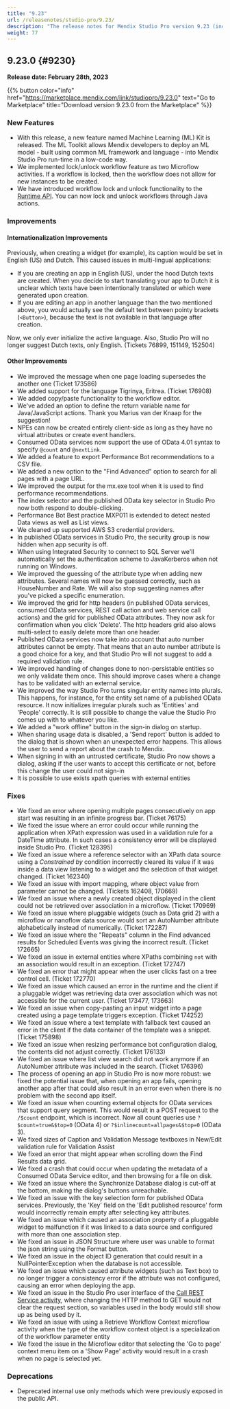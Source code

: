 ```yaml
---
title: "9.23"
url: /releasenotes/studio-pro/9.23/
description: "The release notes for Mendix Studio Pro version 9.23 (including all patches) with details on new features, bug fixes, and known issues."
weight: 77
---
```


## 9.23.0 {#9230}

**Release date: February 28th, 2023**

{{% button color="info" href="https://marketplace.mendix.com/link/studiopro/9.23.0" text="Go to Marketplace" title="Download version 9.23.0 from the Marketplace" %}}

### New Features

* With this release, a new feature named Machine Learning (ML) Kit is released. The ML Toolkit allows Mendix developers to deploy an ML model - built using common ML framework and language - into Mendix Studio Pro run-time in a low-code way.
* We implemented lock/unlock workflow feature as two Microflow activities. If a workflow is locked, then the workflow does not allow for new instances to be created.
* We have introduced workflow lock and unlock functionality to the [Runtime API](https://apidocs.rnd.mendix.com/9/runtime/index.html). You can now lock and unlock workflows through Java actions.

### Improvements

#### Internationalization Improvements

Previously, when creating a widget (for example), its caption would be set in English (US) and Dutch. This caused issues in multi-lingual applications:

* If you are creating an app in English (US), under the hood Dutch texts are created. When you decide to start translating your app to Dutch it is unclear which texts have been intentionally translated or which were generated upon creation.
* If you are editing an app in another language than the two mentioned above, you would actually see the default text between pointy brackets (`<Button>`), because the text is not available in that language after creation.

Now, we only ever initialize the active language. Also, Studio Pro will no longer suggest Dutch texts, only English. (Tickets 76899, 151149, 152504)

#### Other Improvements

* We improved the message when one page loading supersedes the another one (Ticket 173586)
* We added support for the language Tigrinya, Eritrea. (Ticket 176908)
* We added copy/paste functionality to the workflow editor.
* We've added an option to define the return variable name for Java/JavaScript actions. Thank you Marius van der Knaap for the suggestion!
* NPEs can now be created entirely client-side as long as they have no virtual attributes or create event handlers.
* Consumed OData services now support the use of OData 4.01 syntax to specify `@count` and `@nextLink`.
* We added a feature to export Performance Bot recommendations to a CSV file.
* We added a new option to the "Find Advanced" option to search for all pages with a page URL.
* We improved the output for the mx.exe tool when it is used to find performance recommendations.
* The index selector and the published OData key selector in Studio Pro now both respond to double-clicking.
* Performance Bot Best practice MXP011 is extended to detect nested Data views as well as List views.
* We cleaned up supported AWS S3 credential providers.
* In published OData services in Studio Pro, the security group is now hidden when app security is off.
* When using Integrated Security to connect to SQL Server we'll automatically set the authentication scheme to JavaKerberos when not running on Windows.
* We improved the guessing of the attribute type when adding new attributes. Several names will now be guessed correctly, such as HouseNumber and Rate. We will also stop suggesting names after you've picked a specific enumeration.
* We improved the grid for http headers (in published OData services, consumed OData services, REST call action and web service call actions) and the grid for published OData attributes. They now ask for confirmation when you click 'Delete'. The http headers grid also alows multi-select to easily delete more than one header.
* Published OData services now take into account that auto number attributes cannot be empty. That means that an auto number attribute is a good choice for a key, and that Studio Pro will not suggest to add a required validation rule.
* We improved handling of changes done to non-persistable entities so we only validate them once. This should improve cases where a change has to be validated with an external service.
* We improved the way Studio Pro turns singular entity names into plurals. This happens, for instance, for the entity set name of a published OData resource. It now initializes irregular plurals such as 'Entities' and 'People' correctly. It is still possible to change the value the Studio Pro comes up with to whatever you like.
* We added a "work offline" button in the sign-in dialog on startup.
* When sharing usage data is disabled, a 'Send report' button is added to the dialog that is shown when an unexpected error happens. This allows the user to send a report about the crash to Mendix.
* When signing in with an untrusted certificate, Studio Pro now shows a dialog, asking if the user wants to accept this certificate or not, before this change the user could not sign-in
* It is possible to use exists xpath queries with external entities

### Fixes

* We fixed an error where opening multiple pages consecutively on app start was resulting in an infinite progress bar. (Ticket 76175)
* We fixed the issue where an error could occur while running the application when XPath expression was used in a validation rule for a DateTime attribute. In such cases a consistency error will be displayed inside Studio Pro. (Ticket 128395)
* We fixed an issue where a reference selector with an XPath data source using a *Constrained by* condition incorrectly cleared its value if it was inside a data view listening to a widget and the selection of that widget changed. (Ticket 162340)
* We fixed an issue with import mapping, where object value from parameter cannot be changed. (Tickets 162408, 170669)
* We fixed an issue where a newly created object displayed in the client could not be retrieved over association in a microflow. (Ticket 170969)
* We fixed an issue where pluggable widgets (such as Data grid 2) with a microflow or nanoflow data source would sort an AutoNumber attribute alphabetically instead of numerically. (Ticket 172287)
* We fixed an issue where the "Repeats" column in the Find advanced results for Scheduled Events was giving the incorrect result. (Ticket 172665)
* We fixed an issue in external entities where XPaths combining `not` with an association would result in an exception. (Ticket 172747)
* We fixed an error that might appear when the user clicks fast on a tree control cell. (Ticket 172770)
* We fixed an issue which caused an error in the runtime and the client if a pluggable widget was retrieving data over association which was not accessible for the current user. (Ticket 173477, 173663)
* We fixed an issue when copy-pasting an input widget into a page created using a page template triggers exception. (Ticket 174252)
* We fixed an issue where a text template with fallback text caused an error in the client if the data container of the template was a snippet. (Ticket 175898)
* We fixed an issue when resizing performance bot configuration dialog, the contents did not adjust correctly. (Ticket 176133)
* We fixed an issue where list view search did not work anymore if an AutoNumber attribute was included in the search. (Ticket 176396)
* The process of opening an app in Studio Pro is now more robust: we fixed the potential issue that, when opening an app fails, opening another app after that could also result in an error even when there is no problem with the second app itself.
* We fixed an issue when counting external objects for OData services that support query segment. This would result in a POST request to the `/$count` endpoint, which is incorrect. Now all count queries use `?$count=true&$top=0` (OData 4) or `?$inlinecount=allpages&$top=0` (OData 3).
* We fixed sizes of Caption and Validation Message textboxes in New/Edit validation rule for Validation Assist
* We fixed an error that might appear when scrolling down the Find Results data grid. 
* We fixed a crash that could occur when updating the metadata of a Consumed OData Service editor, and then browsing for a file on disk.
* We fixed an issue where the Synchronize Database dialog is cut-off at the bottom, making the dialog's buttons unreachable.
* We fixed an issue with the key selection form for published OData services. Previously, the 'Key' field on the 'Edit published resource' form would incorrectly remain empty after selecting key attributes.
* We fixed an issue which caused an association property of a pluggable widget to malfunction if it was linked to a data source and configured with more than one association step.
* We fixed an issue in JSON Structure where user was unable to format the json string using the Format button. 
* We fixed an issue in the object ID generation that could result in a NullPointerException when the database is not accessible.
* We fixed an issue which caused attribute widgets (such as Text box) to no longer trigger a consistency error if the attribute was not configured, causing an error when deploying the app.
* We fixed an issue in the Studio Pro user interface of the [Call REST Service activity](/refguide/call-rest-action/), where changing the HTTP method to GET would not clear the request section, so variables used in the body would still show up as being used by it.
* We fixed an issue with using a Retrieve Workflow Context microflow activity when the type of the workflow context object is a specialization of the workflow parameter entity
* We fixed the issue in the Microflow editor that selecting the 'Go to page' context menu item on a 'Show Page' activity would result in a crash when no page is selected yet.

### Deprecations

* Deprecated internal use only methods which were previously exposed in the public API.
